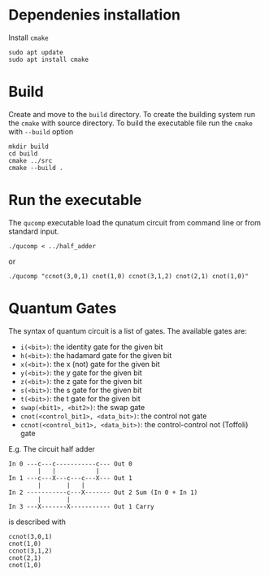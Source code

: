
# Dependenies installation

Install `cmake`

```shell
sudo apt update
sudo apt install cmake
```

# Build

Create and move to the `build` directory.
To create the building system run the `cmake` with source directory.
To build the executable file run the `cmake` with `--build` option

```shell
mkdir build
cd build
cmake ../src
cmake --build .
```

# Run the executable

The `qucomp` executable load the qunatum circuit from command line or from standard input.

```
./qucomp < ../half_adder
```
or 
```
./qucomp "ccnot(3,0,1) cnot(1,0) ccnot(3,1,2) cnot(2,1) cnot(1,0)"
```

# Quantum Gates

The syntax of quantum circuit is a list of gates.
The available gates are:

- `i(<bit>)`: the identity gate for the given bit
- `h(<bit>)`: the hadamard gate for the given bit
- `x(<bit>)`: the x (not) gate for the given bit
- `y(<bit>)`: the y gate for the given bit
- `z(<bit>)`: the z gate for the given bit
- `s(<bit>)`: the s gate for the given bit
- `t(<bit>)`: the t gate for the given bit
- `swap(<bit1>, <bit2>)`: the swap gate
- `cnot(<control_bit1>, <data_bit>)`: the control not gate
- `ccnot(<control_bit1>, <data_bit>)`: the control-control not (Toffoli) gate 

E.g.
The circuit half adder
```
In 0 ---c---c-----------c--- Out 0
        |   |           |
In 1 ---c---X---c---c---X--- Out 1
        |       |   |
In 2 -----------c---X------- Out 2 Sum (In 0 + In 1)
        |       |
In 3 ---X-------X----------- Out 1 Carry
```

is described with 

```
ccnot(3,0,1)
cnot(1,0)
ccnot(3,1,2)
cnot(2,1)
cnot(1,0)
```


